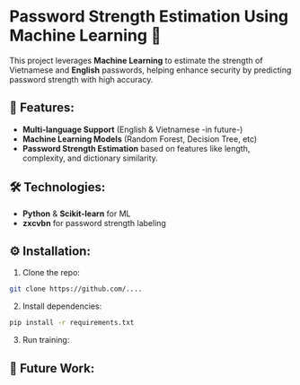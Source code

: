 # Password Strength Estimation Using Machine Learning 🔐

This project leverages **Machine Learning** to estimate the strength of Vietnamese and **English** passwords, helping enhance security by predicting password strength with high accuracy.

## 🚀 Features:

- **Multi-language Support** (English & Vietnamese -in future-)
- **Machine Learning Models** (Random Forest, Decision Tree, etc)
- **Password Strength Estimation** based on features like length, complexity, and dictionary similarity.

## 🛠️ Technologies:

- **Python** & **Scikit-learn** for ML
- **zxcvbn** for password strength labeling

## ⚙️ Installation:

1. Clone the repo:
  
  ```bash
  git clone https://github.com/....
  ```
  
2. Install dependencies:
  
  ```bash
  pip install -r requirements.txt
  ```
  
3. Run training:
  

## 🎯 Future Work: